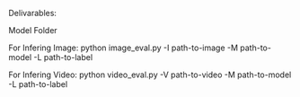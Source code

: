Delivarables:

Model Folder

For Infering Image: python image_eval.py -I path-to-image -M path-to-model -L path-to-label

For Infering Video: python video_eval.py -V path-to-video -M path-to-model -L path-to-label
